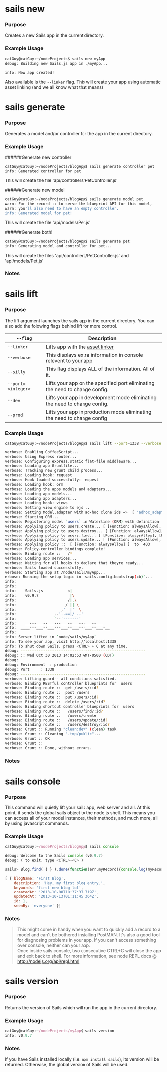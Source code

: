 

# sails new
### Purpose

Creates a new Sails app in the current directory.

### Example Usage

```sh
catGuy@catGuy:~/nodeProjects$ sails new myApp
debug: Building new Sails.js app in ./myApp...

info: New app created!
```

Also available is the `--linker` flag.
This will create your app using automatic asset linking (and we all know what that means)

# sails generate
### Purpose

Generates a model and/or controller for the app in the current directory.


### Example Usage

######Generate new controller

```sh
catGuy@catGuy:~/nodeProjects/blogApp$ sails generate controller pet
info: Generated controller for pet !
```

This will create the file 'api/controllers/PetController.js'

######Generate new model

```sh
catGuy@catGuy:~/nodeProjects/blogApp$ sails generate model pet
warn: For the record :: to serve the blueprint API for this model,
warn: you'll also need to have an empty controller.
info: Generated model for pet!

```
This will create the file 'api/models/Pet.js'

######Generate both!

```sh
catGuy@catGuy:~/nodeProjects/blogApp$ sails generate pet
info: Generating model and controller for pet...
```

This will create the files 'api/controllers/PetController.js' and 'api/models/Pet.js'

### Notes

> 

# sails lift
### Purpose
The lift argument launches the sails app in the current directory.  You can also add the folowing flags behind lift for more control.

| `--flag` |  Description  |
|----------|---------------|
| `--linker`| Lifts app with the <a href="http://sailsjs.org/#!documentation/assets"> asset linker </a>|
| `--verbose`| This displays extra information in console relevent to your app |
| `--silly`| This flag displays ALL of the information.  All of it. |
| `--port=<integer>`| Lifts your app on the specified port eliminating the need to change config. |
| `--dev`| Lifts your app in development mode eliminating the need to change config. |
| `--prod`| Lifts your app in production mode eliminating the need to change config |


### Example Usage

```sh
catGuy@catGuy:~/nodeProjects/blogApp$ sails lift --port=1338 --verbose --environment=production

verbose: Enabling CoffeeScript...
verbose: Using Express router...
verbose: Configuring express.static flat-file middleware...
verbose: Loading app Gruntfile...
verbose: Tracking new grunt child process...
verbose: Loading hook: request
verbose: Hook loaded successfully: request
verbose: Loading hook: orm
verbose: Loading the apps models and adapters...
verbose: Loading app models...
verbose: Loading app adapters...
verbose: Loading hook: views
verbose: Setting view engine to ejs...
verbose: Setting Model.adapter with ad-hoc clone ids =>  [ 'adhoc_adapter_0' ]
verbose: Starting ORM...
verbose: Registering model `users` in Waterline (ORM) with definition :: 
verbose: Applying policy to users.create... [ [Function: alwaysAllow], [Function: create] ]
verbose: Applying policy to users.destroy... [ [Function: alwaysAllow], [Function: destroy] ]
verbose: Applying policy to users.find... [ [Function: alwaysAllow], [Function: find] ]
verbose: Applying policy to users.update... [ [Function: alwaysAllow], [Function: update] ]
verbose: Applying policy ::  [ [Function: alwaysAllow] ]  to  403
verbose: Policy-controller bindings complete!
verbose: Binding route ::   /*
verbose: Loading app services...
verbose: Waiting for all hooks to declare that theyre ready...
verbose: Sails loaded successfully.
verbose: Starting app at /node/sails/myApp...
erbose: Running the setup logic in `sails.config.bootstrap(cb)`...
info: 
info: 
info:    Sails.js           <|
info:    v0.9.7              |\
info:                       /|.\
info:                      / || \
info:                    ,'  |'  \
info:                 .-'.-==|/_--'
info:                 `--'-------' 
info:    __---___--___---___--___---___--___
info:  ____---___--___---___--___---___--___-__
info: 
info: Server lifted in `node/sails/myApp`
info: To see your app, visit http://localhost:1338
info: To shut down Sails, press <CTRL> + C at any time.
debug: --------------------------------------------------------
debug: :: Wed Oct 30 2013 14:02:53 GMT-0500 (CDT)
debug: 
debug: Environment	: production
debug: Port		: 1338
debug: --------------------------------------------------------
verbose: Lifting guard-- all conditions satisfied.
verbose: Binding RESTful controller blueprints for  users
verbose: Binding route ::  get /users/:id?
verbose: Binding route ::  post /users
verbose: Binding route ::  put /users/:id?
verbose: Binding route ::  delete /users/:id?
verbose: Binding shortcut controller blueprints for  users
verbose: Binding route ::   /users/find/:id?
verbose: Binding route ::   /users/create
verbose: Binding route ::   /users/update/:id?
verbose: Binding route ::   /users/destroy/:id?
verbose: Grunt :: Running "clean:dev" (clean) task
verbose: Grunt :: Cleaning ".tmp/public"...
verbose: Grunt :: OK
verbose: Grunt :: 
verbose: Grunt :: Done, without errors.

```

### Notes
> 


# sails console
### Purpose

This command will quietly lift your sails app, web server and all.  At this point, it sends the <link>global sails object</link> to the node.js shell.  This means you can access all of your model instances, their methods, and much more, all by using javascript commands.

### Example Usage
```javascript
catGuy@catGuy:~/nodeProjects/blogApp$ sails console

debug: Welcome to the Sails console (v0.9.7)
debug: ( to exit, type <CTRL>+<C> )

sails> Blog.find( { } ).done(function(err,myRecord){console.log(myRecord)});

[ { blogName: 'First Blog',
    description: 'Hey, my first blog entry.',
    keywords: 'first new blog lol',
    createdAt: '2013-10-08T18:37:37.719Z',
    updatedAt: '2013-10-13T01:11:45.364Z',
    id: 1,
    seenBy: 'everyone' }]
```


### Notes
> This might come in handy when you want to quickly add a record to a model and can't be bothered installing PostMAN.  It's also a good tool for diagnosing problems in your app.  If you can't access something over console, neither can your app.  
> Once inside sails console, two consecutive CTRL+C will close the app and exit back to shell.
> For more information, see node REPL docs @ http://nodejs.org/api/repl.html


# sails version
### Purpose
Returns the version of Sails which will run the app in the current directory.

### Example Usage
```javascript
catGuy@catGuy:~/nodeProjects/myApp$ sails version
info: v0.9.7
```


### Notes
If you have Sails installed locally (i.e. `npm install sails`), its version will be returned.
Otherwise, the global version of Sails will be used.
